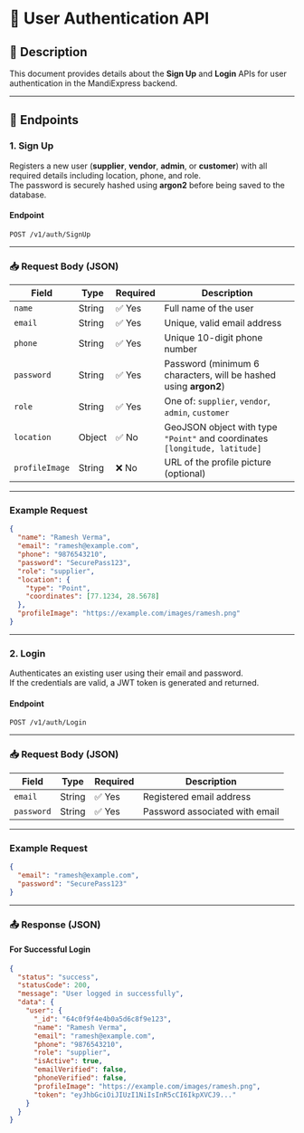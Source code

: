 # 👤 User Authentication API

## 🧾 Description

This document provides details about the **Sign Up** and **Login** APIs for user authentication in the MandiExpress backend.

---

## 🚀 Endpoints

### 1. **Sign Up**

Registers a new user (**supplier**, **vendor**, **admin**, or **customer**) with all required details including location, phone, and role.  
The password is securely hashed using **argon2** before being saved to the database.

#### Endpoint

`POST /v1/auth/SignUp`

---

### 📥 Request Body (JSON)

| Field          | Type   | Required | Description                                                                 |
|----------------|--------|----------|-----------------------------------------------------------------------------|
| `name`         | String | ✅ Yes   | Full name of the user                                                       |
| `email`        | String | ✅ Yes   | Unique, valid email address                                                 |
| `phone`        | String | ✅ Yes   | Unique 10-digit phone number                                                |
| `password`     | String | ✅ Yes   | Password (minimum 6 characters, will be hashed using **argon2**)           |
| `role`         | String | ✅ Yes   | One of: `supplier`, `vendor`, `admin`, `customer`                          |
| `location`     | Object | ✅ No    | GeoJSON object with type `"Point"` and coordinates `[longitude, latitude]` |
| `profileImage` | String | ❌ No    | URL of the profile picture (optional)                                      |

---

### Example Request

```json
{
  "name": "Ramesh Verma",
  "email": "ramesh@example.com",
  "phone": "9876543210",
  "password": "SecurePass123",
  "role": "supplier",
  "location": {
    "type": "Point",
    "coordinates": [77.1234, 28.5678]
  },
  "profileImage": "https://example.com/images/ramesh.png"
}
```

---

### 2. **Login**

Authenticates an existing user using their email and password.  
If the credentials are valid, a JWT token is generated and returned.

#### Endpoint

`POST /v1/auth/Login`

---

### 📥 Request Body (JSON)

| Field      | Type   | Required | Description                     |
|------------|--------|----------|---------------------------------|
| `email`    | String | ✅ Yes   | Registered email address        |
| `password` | String | ✅ Yes   | Password associated with email  |

---

### Example Request

```json
{
  "email": "ramesh@example.com",
  "password": "SecurePass123"
}
```

---

### 📤 Response (JSON)

#### For Successful Login

```json
{
  "status": "success",
  "statusCode": 200,
  "message": "User logged in successfully",
  "data": {
    "user": {
      "_id": "64c0f9f4e4b0a5d6c8f9e123",
      "name": "Ramesh Verma",
      "email": "ramesh@example.com",
      "phone": "9876543210",
      "role": "supplier",
      "isActive": true,
      "emailVerified": false,
      "phoneVerified": false,
      "profileImage": "https://example.com/images/ramesh.png",
      "token": "eyJhbGciOiJIUzI1NiIsInR5cCI6IkpXVCJ9..."
    }
  }
}
```
